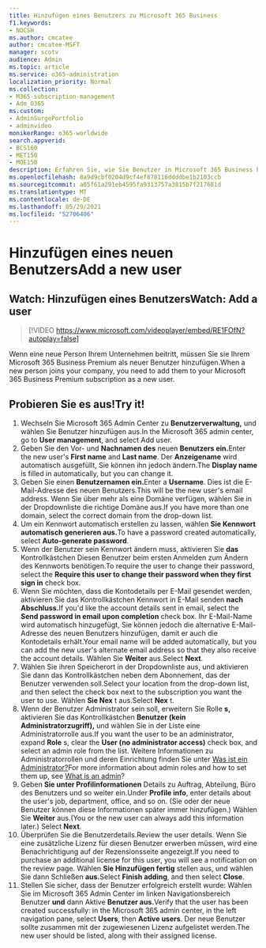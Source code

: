 ```yaml
---
title: Hinzufügen eines Benutzers zu Microsoft 365 Business
f1.keywords:
- NOCSH
ms.author: cmcatee
author: cmcatee-MSFT
manager: scotv
audience: Admin
ms.topic: article
ms.service: o365-administration
localization_priority: Normal
ms.collection:
- M365-subscription-management
- Adm_O365
ms.custom:
- AdminSurgePortfolio
- adminvideo
monikerRange: o365-worldwide
search.appverid:
- BCS160
- MET150
- MOE150
description: Erfahren Sie, wie Sie Benutzer in Microsoft 365 Business hinzufügen.
ms.openlocfilehash: 8a9d9cbf0204d9cf4ef878116ddddbe1b2103ccb
ms.sourcegitcommit: a05f61a291eb4595fa9313757a3815b7f217681d
ms.translationtype: MT
ms.contentlocale: de-DE
ms.lasthandoff: 05/29/2021
ms.locfileid: "52706406"
---
```

# <a name="add-a-new-user"></a><span data-ttu-id="d332b-103">Hinzufügen eines neuen Benutzers</span><span class="sxs-lookup"><span data-stu-id="d332b-103">Add a new user</span></span>

## <a name="watch-add-a-user"></a><span data-ttu-id="d332b-104">Watch: Hinzufügen eines Benutzers</span><span class="sxs-lookup"><span data-stu-id="d332b-104">Watch: Add a user</span></span>

> [!VIDEO https://www.microsoft.com/videoplayer/embed/RE1FOfN?autoplay=false]

<span data-ttu-id="d332b-105">Wenn eine neue Person Ihrem Unternehmen beitritt, müssen Sie sie Ihrem Microsoft 365 Business Premium als neuer Benutzer hinzufügen.</span><span class="sxs-lookup"><span data-stu-id="d332b-105">When a new person joins your company, you need to add them to your Microsoft 365 Business Premium subscription as a new user.</span></span>

## <a name="try-it"></a><span data-ttu-id="d332b-106">Probieren Sie es aus!</span><span class="sxs-lookup"><span data-stu-id="d332b-106">Try it!</span></span>

1. <span data-ttu-id="d332b-107">Wechseln Sie Microsoft 365 Admin Center zu **Benutzerverwaltung,** und wählen Sie Benutzer hinzufügen aus.</span><span class="sxs-lookup"><span data-stu-id="d332b-107">In the Microsoft 365 admin center, go to **User management**, and select Add user.</span></span>
1. <span data-ttu-id="d332b-108">Geben Sie den Vor- und **Nachnamen des** neuen **Benutzers ein.**</span><span class="sxs-lookup"><span data-stu-id="d332b-108">Enter the new user's **First name** and **Last name**.</span></span> <span data-ttu-id="d332b-109">Der **Anzeigename** wird automatisch ausgefüllt, Sie können ihn jedoch ändern.</span><span class="sxs-lookup"><span data-stu-id="d332b-109">The **Display name** is filled in automatically, but you can change it.</span></span>
1. <span data-ttu-id="d332b-110">Geben Sie einen **Benutzernamen ein.**</span><span class="sxs-lookup"><span data-stu-id="d332b-110">Enter a **Username**.</span></span> <span data-ttu-id="d332b-111">Dies ist die E-Mail-Adresse des neuen Benutzers.</span><span class="sxs-lookup"><span data-stu-id="d332b-111">This will be the new user's email address.</span></span> <span data-ttu-id="d332b-112">Wenn Sie über mehr als eine Domäne verfügen, wählen Sie in der Dropdownliste die richtige Domäne aus.</span><span class="sxs-lookup"><span data-stu-id="d332b-112">If you have more than one domain, select the correct domain from the drop-down list.</span></span>
1. <span data-ttu-id="d332b-113">Um ein Kennwort automatisch erstellen zu lassen, wählen **Sie Kennwort automatisch generieren aus.**</span><span class="sxs-lookup"><span data-stu-id="d332b-113">To have a password created automatically, select **Auto-generate password**.</span></span>
1. <span data-ttu-id="d332b-114">Wenn der Benutzer sein Kennwort ändern muss, aktivieren Sie **das** Kontrollkästchen Diesen Benutzer beim ersten Anmelden zum Ändern des Kennworts benötigen.</span><span class="sxs-lookup"><span data-stu-id="d332b-114">To require the user to change their password, select the **Require this user to change their password when they first sign in** check box.</span></span>
1. <span data-ttu-id="d332b-115">Wenn Sie möchten, dass die Kontodetails per E-Mail gesendet werden, aktivieren Sie das Kontrollkästchen Kennwort in E-Mail senden **nach Abschluss.**</span><span class="sxs-lookup"><span data-stu-id="d332b-115">If you'd like the account details sent in email, select the **Send password in email upon completion** check box.</span></span> <span data-ttu-id="d332b-116">Ihr E-Mail-Name wird automatisch hinzugefügt, Sie können jedoch die alternative E-Mail-Adresse des neuen Benutzers hinzufügen, damit er auch die Kontodetails erhält.</span><span class="sxs-lookup"><span data-stu-id="d332b-116">Your email name will be added automatically, but you can add the new user's alternate email address so that they also receive the account details.</span></span> <span data-ttu-id="d332b-117">Wählen Sie **Weiter** aus.</span><span class="sxs-lookup"><span data-stu-id="d332b-117">Select **Next**.</span></span>
1. <span data-ttu-id="d332b-118">Wählen Sie ihren Speicherort in der Dropdownliste aus, und aktivieren Sie dann das Kontrollkästchen neben dem Abonnement, das der Benutzer verwenden soll.</span><span class="sxs-lookup"><span data-stu-id="d332b-118">Select your location from the drop-down list, and then select the check box next to the subscription you want the user to use.</span></span> <span data-ttu-id="d332b-119">Wählen **Sie Nex** t aus.</span><span class="sxs-lookup"><span data-stu-id="d332b-119">Select **Nex** t.</span></span>
1. <span data-ttu-id="d332b-120">Wenn der Benutzer Administrator sein soll, erweitern Sie Rolle **s,** aktivieren Sie das Kontrollkästchen **Benutzer (kein Administratorzugriff),** und wählen Sie in der Liste eine Administratorrolle aus.</span><span class="sxs-lookup"><span data-stu-id="d332b-120">If you want the user to be an administrator, expand **Role** s, clear the **User (no administrator access)** check box, and select an admin role from the list.</span></span> <span data-ttu-id="d332b-121">Weitere Informationen zu Administratorrollen und deren Einrichtung finden Sie unter [Was ist ein Administrator?](what-is-admin.md)</span><span class="sxs-lookup"><span data-stu-id="d332b-121">For more information about admin roles and how to set them up, see [What is an admin](what-is-admin.md)?</span></span>
1. <span data-ttu-id="d332b-122">Geben **Sie unter Profilinformationen** Details zu Auftrag, Abteilung, Büro des Benutzers und so weiter ein.</span><span class="sxs-lookup"><span data-stu-id="d332b-122">Under **Profile info**, enter details about the user's job, department, office, and so on.</span></span> <span data-ttu-id="d332b-123">(Sie oder der neue Benutzer können diese Informationen später immer hinzufügen.) Wählen Sie **Weiter** aus.</span><span class="sxs-lookup"><span data-stu-id="d332b-123">(You or the new user can always add this information later.) Select **Next**.</span></span>
1. <span data-ttu-id="d332b-124">Überprüfen Sie die Benutzerdetails.</span><span class="sxs-lookup"><span data-stu-id="d332b-124">Review the user details.</span></span> <span data-ttu-id="d332b-125">Wenn Sie eine zusätzliche Lizenz für diesen Benutzer erwerben müssen, wird eine Benachrichtigung auf der Rezensionsseite angezeigt.</span><span class="sxs-lookup"><span data-stu-id="d332b-125">If you need to purchase an additional license for this user, you will see a notification on the review page.</span></span> <span data-ttu-id="d332b-126">Wählen **Sie Hinzufügen fertig** stellen aus, und wählen Sie dann Schließen **aus.**</span><span class="sxs-lookup"><span data-stu-id="d332b-126">Select **Finish adding**, and then select **Close**.</span></span>
1. <span data-ttu-id="d332b-127">Stellen Sie sicher, dass der Benutzer erfolgreich erstellt wurde: Wählen Sie im Microsoft 365 Admin Center im linken Navigationsbereich Benutzer **und** dann Aktive **Benutzer aus.**</span><span class="sxs-lookup"><span data-stu-id="d332b-127">Verify that the user has been created successfully: in the Microsoft 365 admin center, in the left navigation pane, select **Users**, then **Active users**.</span></span> <span data-ttu-id="d332b-128">Der neue Benutzer sollte zusammen mit der zugewiesenen Lizenz aufgelistet werden.</span><span class="sxs-lookup"><span data-stu-id="d332b-128">The new user should be listed, along with their assigned license.</span></span>